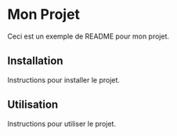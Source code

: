 # Mon Projet

Ceci est un exemple de README pour mon projet.

## Installation

Instructions pour installer le projet.

## Utilisation

Instructions pour utiliser le projet.
